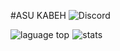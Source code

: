 #ASU KABEH
![Discord](https://discord.c99.nl/widget/theme-3/726942742218801223.png)
</p>                                                                                                        
  <img alt="laguage top" src="https://github-readme-stats.vercel.app/api/top-langs/?username=azmitino&show_icons=true&theme=tokyonight" /> 
<img alt="stats" src="https://github-readme-stats.vercel.app/api?username=azmitino&show_icons=true&theme=tokyonight" />
